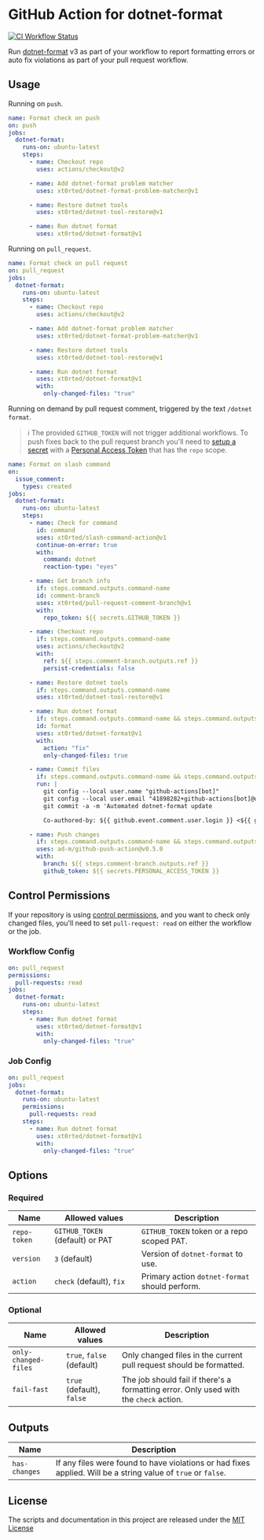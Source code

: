 # GitHub Action for dotnet-format

[![CI Workflow Status](https://github.com/xt0rted/dotnet-format/workflows/CI/badge.svg)](https://github.com/xt0rted/dotnet-format/actions?query=workflow%3ACI)

Run [dotnet-format](https://github.com/dotnet/format) v3 as part of your workflow to report formatting errors or auto fix violations as part of your pull request workflow.

## Usage

Running on `push`.

```yml
name: Format check on push
on: push
jobs:
  dotnet-format:
    runs-on: ubuntu-latest
    steps:
      - name: Checkout repo
        uses: actions/checkout@v2

      - name: Add dotnet-format problem matcher
        uses: xt0rted/dotnet-format-problem-matcher@v1

      - name: Restore dotnet tools
        uses: xt0rted/dotnet-tool-restore@v1

      - name: Run dotnet format
        uses: xt0rted/dotnet-format@v1
```

Running on `pull_request`.

```yml
name: Format check on pull request
on: pull_request
jobs:
  dotnet-format:
    runs-on: ubuntu-latest
    steps:
      - name: Checkout repo
        uses: actions/checkout@v2

      - name: Add dotnet-format problem matcher
        uses: xt0rted/dotnet-format-problem-matcher@v1

      - name: Restore dotnet tools
        uses: xt0rted/dotnet-tool-restore@v1

      - name: Run dotnet format
        uses: xt0rted/dotnet-format@v1
        with:
          only-changed-files: "true"
```

Running on demand by pull request comment, triggered by the text `/dotnet format`.

> ℹ The provided `GITHUB_TOKEN` will not trigger additional workflows.
> To push fixes back to the pull request branch you'll need to [setup a secret](https://help.github.com/en/actions/configuring-and-managing-workflows/creating-and-storing-encrypted-secrets) with a [Personal Access Token](https://github.com/settings/tokens/new?scopes=repo&description=github%20actions) that has the `repo` scope.

```yml
name: Format on slash command
on:
  issue_comment:
    types: created
jobs:
  dotnet-format:
    runs-on: ubuntu-latest
    steps:
      - name: Check for command
        id: command
        uses: xt0rted/slash-command-action@v1
        continue-on-error: true
        with:
          command: dotnet
          reaction-type: "eyes"

      - name: Get branch info
        if: steps.command.outputs.command-name
        id: comment-branch
        uses: xt0rted/pull-request-comment-branch@v1
        with:
          repo_token: ${{ secrets.GITHUB_TOKEN }}

      - name: Checkout repo
        if: steps.command.outputs.command-name
        uses: actions/checkout@v2
        with:
          ref: ${{ steps.comment-branch.outputs.ref }}
          persist-credentials: false

      - name: Restore dotnet tools
        if: steps.command.outputs.command-name
        uses: xt0rted/dotnet-tool-restore@v1

      - name: Run dotnet format
        if: steps.command.outputs.command-name && steps.command.outputs.command-arguments == 'format'
        id: format
        uses: xt0rted/dotnet-format@v1
        with:
          action: "fix"
          only-changed-files: true

      - name: Commit files
        if: steps.command.outputs.command-name && steps.command.outputs.command-arguments == 'format' && steps.format.outputs.has-changes == 'true'
        run: |
          git config --local user.name "github-actions[bot]"
          git config --local user.email "41898282+github-actions[bot]@users.noreply.github.com"
          git commit -a -m 'Automated dotnet-format update

          Co-authored-by: ${{ github.event.comment.user.login }} <${{ github.event.comment.user.id }}+${{ github.event.comment.user.login }}@users.noreply.github.com>'

      - name: Push changes
        if: steps.command.outputs.command-name && steps.command.outputs.command-arguments == 'format' && steps.format.outputs.has-changes == 'true'
        uses: ad-m/github-push-action@v0.5.0
        with:
          branch: ${{ steps.comment-branch.outputs.ref }}
          github_token: ${{ secrets.PERSONAL_ACCESS_TOKEN }}
```

## Control Permissions

If your repository is using [control permissions](https://github.blog/changelog/2021-04-20-github-actions-control-permissions-for-github_token/), and you want to check only changed files, you'll need to set `pull-request: read` on either the workflow or the job.

### Workflow Config

```yml
on: pull_request
permissions:
  pull-requests: read
jobs:
  dotnet-format:
    runs-on: ubuntu-latest
    steps:
      - name: Run dotnet format
        uses: xt0rted/dotnet-format@v1
        with:
          only-changed-files: "true"
```

### Job Config

```yml
on: pull_request
jobs:
  dotnet-format:
    runs-on: ubuntu-latest
    permissions:
      pull-requests: read
    steps:
      - name: Run dotnet format
        uses: xt0rted/dotnet-format@v1
        with:
          only-changed-files: "true"
```

## Options

### Required

Name | Allowed values | Description
-- | -- | --
`repo-token` | `GITHUB_TOKEN` (default) or PAT | `GITHUB_TOKEN` token or a repo scoped PAT.
`version` | `3` (default) | Version of `dotnet-format` to use.
`action` | `check` (default), `fix` | Primary action `dotnet-format` should perform.

### Optional

Name | Allowed values | Description
-- | -- | --
`only-changed-files` | `true`, `false` (default) | Only changed files in the current pull request should be formatted.
`fail-fast` | `true` (default), `false` | The job should fail if there's a formatting error. Only used with the `check` action.

## Outputs

Name | Description
-- | --
`has-changes` | If any files were found to have violations or had fixes applied. Will be a string value of `true` or `false`.

## License

The scripts and documentation in this project are released under the [MIT License](LICENSE)
